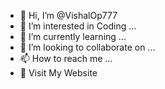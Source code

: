 - 👋 Hi, I’m @VishalOp777
- 👀 I’m interested in Coding ...
- 🌱 I’m currently learning ...
- 💞️ I’m looking to collaborate on ...
- 📫 How to reach me ...
- 🌱 Visit My Website

<!---
VishalOp777/VishalOp777 is a ✨ special ✨ repository because its `README.md` (this file) appears on your GitHub profile.
You can click the Preview link to take a look at your changes.
--->
